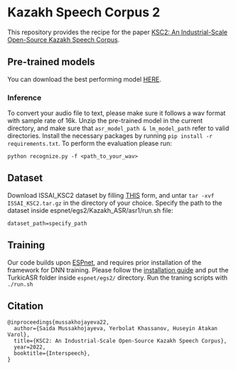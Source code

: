 # Kazakh Speech Corpus 2

This repository provides the recipe for the paper [KSC2: An Industrial-Scale Open-Source Kazakh Speech Corpus](https://www.isca-speech.org/archive/pdfs/interspeech_2022/mussakhojayeva22_interspeech.pdf).

## Pre-trained models

You can download the best performing model [HERE](https://github.com/IS2AI/Kazakh_ASR/blob/main/asr_train_asr_raw_ksc2_char_sp_valid.acc.ave_10best.zip).

### Inference

To convert your audio file to text, please make sure it follows a wav format with sample rate of 16k. Unzip the pre-trained model in the current directory, and make sure that ```asr_model_path & lm_model_path``` refer to valid directories. Install the necessary packages by running ```pip install -r requirements.txt```. 
To perform the evaluation please run:
```
python recognize.py -f <path_to_your_wav>
```

## Dataset

Download ISSAI_KSC2 dataset by filling [THIS](https://docs.google.com/forms/d/e/1FAIpQLSf_usCjxTvbH_2xhA6slH9FAfjrYVd4OHnr-CUcVVW3TEAscg/viewform) form, and untar ```tar -xvf ISSAI_KSC2.tar.gz```  in the directory of your choice. Specify the path to the dataset inside espnet/egs2/Kazakh_ASR/asr1/run.sh file:
```
dataset_path=specify_path
```

## Training

Our code builds upon [ESPnet](https://github.com/espnet/espnet), and requires prior installation of the framework for DNN training. Please follow the [installation guide](https://espnet.github.io/espnet/installation.html) and put the TurkicASR folder inside `espnet/egs2/` directory. Run the traning scripts with `./run.sh`

## Citation
```
@inproceedings{mussakhojayeva22,
  author={Saida Mussakhojayeva, Yerbolat Khassanov, Huseyin Atakan Varol},
  title={KSC2: An Industrial-Scale Open-Source Kazakh Speech Corpus},
  year=2022,
  booktitle={Interspeech},
}
```
